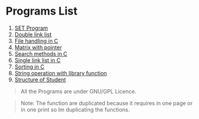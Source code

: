 # Programs List
1. [SET Program](set_program.c)
2. [Double link list](double_link_list.c)
3. [File handling in C](file_operation.c)
4. [Matrix with pointer](matrix_with_pointer.c)
5. [Search methods in C](search_program.c)
6. [Single link list in C](single_link_list.c)
7. [Sorting in C](sort_methods.c)
8. [String operation with library function](string_operation_without_lib.c)
9. [Structure of Student](structure.c)

> All the Programs are under GNU/GPL Licence.

> Note: The function are duplicated because it requires in one page or in one print so Im duplicating the functions.
